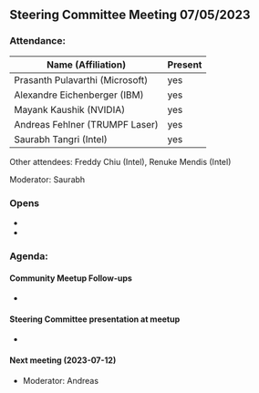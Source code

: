 ## Steering Committee Meeting 07/05/2023

### Attendance:

| Name (Affiliation)              | Present  |
| ------------------------------- | -------- |
| Prasanth Pulavarthi (Microsoft) | yes |
| Alexandre Eichenberger (IBM)    | yes |
| Mayank Kaushik (NVIDIA)         | yes |
| Andreas Fehlner (TRUMPF Laser)  | yes |
| Saurabh Tangri (Intel)          | yes |

Other attendees: Freddy Chiu (Intel), Renuke Mendis (Intel)

Moderator: Saurabh 

### Opens
  - 
  - 
  
### Agenda:

  
  #### Community Meetup Follow-ups
  - 

  #### Steering Committee presentation at meetup
  - 
  
  #### Next meeting (2023-07-12)
  - Moderator: Andreas
